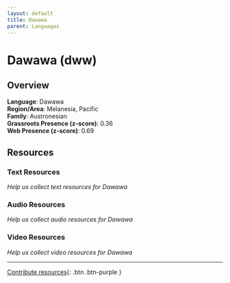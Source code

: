```yaml
---
layout: default
title: Dawawa
parent: Languages
---
```


# Dawawa (dww)

## Overview

**Language**: Dawawa  
**Region/Area**: Melanesia, Pacific  
**Family**: Austronesian  
**Grassroots Presence (z-score)**: 0.36  
**Web Presence (z-score)**: 0.69  

## Resources

### Text Resources
*Help us collect text resources for Dawawa*

### Audio Resources
*Help us collect audio resources for Dawawa*

### Video Resources
*Help us collect video resources for Dawawa*

---

[Contribute resources](https://forms.office.com/e/1SfLJx3u1r){: .btn .btn-purple }
